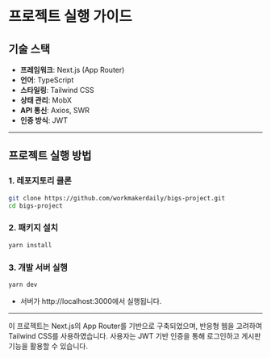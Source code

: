 # 프로젝트 실행 가이드

## 기술 스택

- **프레임워크**: Next.js (App Router)
- **언어**: TypeScript
- **스타일링**: Tailwind CSS
- **상태 관리**: MobX
- **API 통신**: Axios, SWR
- **인증 방식**: JWT

---

## 프로젝트 실행 방법
### 1. 레포지토리 클론
```bash
git clone https://github.com/workmakerdaily/bigs-project.git
cd bigs-project
```

### 2. 패키지 설치
```bash
yarn install
```

### 3. 개발 서버 실행
```bash
yarn dev
```
- 서버가 http://localhost:3000에서 실행됩니다.

---

이 프로젝트는 Next.js의 App Router를 기반으로 구축되었으며, 반응형 웹을 고려하여 Tailwind CSS를 사용하였습니다. 사용자는 JWT 기반 인증을 통해 로그인하고 게시판 기능을 활용할 수 있습니다.